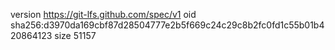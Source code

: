 version https://git-lfs.github.com/spec/v1
oid sha256:d3970da169cbf87d28504777e2b5f669c24c29c8b2fc0fd1c55b01b420864123
size 51157
